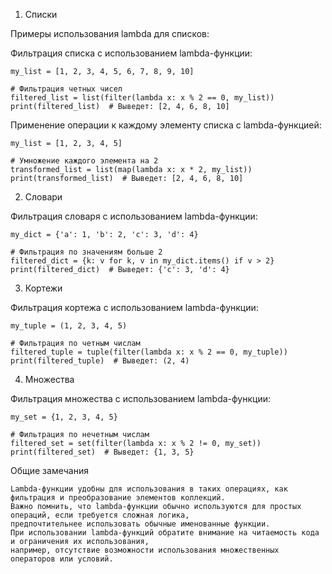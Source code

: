 1. Списки

Примеры использования lambda для списков:


Фильтрация списка с использованием lambda-функции:
    
    my_list = [1, 2, 3, 4, 5, 6, 7, 8, 9, 10]

    # Фильтрация четных чисел
    filtered_list = list(filter(lambda x: x % 2 == 0, my_list))
    print(filtered_list)  # Выведет: [2, 4, 6, 8, 10]

Применение операции к каждому элементу списка с lambda-функцией:

    my_list = [1, 2, 3, 4, 5]
    
    # Умножение каждого элемента на 2
    transformed_list = list(map(lambda x: x * 2, my_list))
    print(transformed_list)  # Выведет: [2, 4, 6, 8, 10]

2. Словари

Фильтрация словаря с использованием lambda-функции:

    my_dict = {'a': 1, 'b': 2, 'c': 3, 'd': 4}
    
    # Фильтрация по значениям больше 2
    filtered_dict = {k: v for k, v in my_dict.items() if v > 2}
    print(filtered_dict)  # Выведет: {'c': 3, 'd': 4}

3. Кортежи

Фильтрация кортежа с использованием lambda-функции:

    my_tuple = (1, 2, 3, 4, 5)
    
    # Фильтрация по четным числам
    filtered_tuple = tuple(filter(lambda x: x % 2 == 0, my_tuple))
    print(filtered_tuple)  # Выведет: (2, 4)

4. Множества

Фильтрация множества с использованием lambda-функции:

    my_set = {1, 2, 3, 4, 5}
    
    # Фильтрация по нечетным числам
    filtered_set = set(filter(lambda x: x % 2 != 0, my_set))
    print(filtered_set)  # Выведет: {1, 3, 5}

Общие замечания

    Lambda-функции удобны для использования в таких операциях, как фильтрация и преобразование элементов коллекций.
    Важно помнить, что lambda-функции обычно используются для простых операций, если требуется сложная логика, 
    предпочтительнее использовать обычные именованные функции.
    При использовании lambda-функций обратите внимание на читаемость кода и ограничения их использования, 
    например, отсутствие возможности использования множественных операторов или условий.
